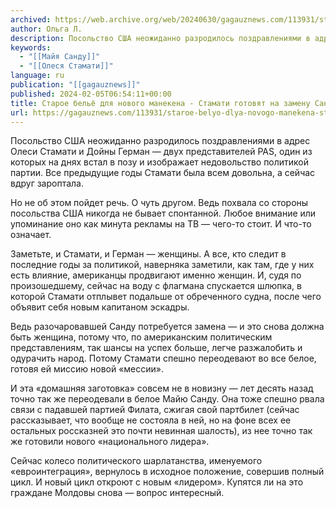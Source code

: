 ```yaml
---
archived: https://web.archive.org/web/20240630/gagauznews.com/113931/staroe-belyo-dlya-novogo-manekena-stamati-gotovyat-na-zamenu-sandu.html
author: Ольга Л.
description: Посольство США неожиданно разродилось поздравлениями в адрес Олеси Стамати и Дойны Герман — двух представителей PAS, один из которых на днях встал в позу и изображает недовольство политикой партии. Все предыдущие годы Стамати была всем довольна, а сейчас вдруг зароптала. Но не об этом пойдет речь. О чуть другом. Ведь похвала со стороны посольства США никогда не бывает спонтанной. Любое внимание или упоминание оно как минута рекламы на ТВ — чего-то стоит. И что-то означает. Заметьте, и Стамати, и Герман — женщины. А все, кто следит в последние годы за политикой, наверняка заметили, как там, где у них есть влияние, […]
keywords:
  - "[[Майя Санду]]"
  - "[[Олеся Стамати]]"
language: ru
publication: "[[gagauznews]]"
published: 2024-02-05T06:54:11+00:00
title: Старое бельё для нового манекена - Стамати готовят на замену Санду?
url: https://gagauznews.com/113931/staroe-belyo-dlya-novogo-manekena-stamati-gotovyat-na-zamenu-sandu.html
---
```


Посольство США неожиданно разродилось поздравлениями в адрес Олеси Стамати и Дойны Герман — двух представителей PAS, один из которых на днях встал в позу и изображает недовольство политикой партии. Все предыдущие годы Стамати была всем довольна, а сейчас вдруг зароптала.

Но не об этом пойдет речь. О чуть другом. Ведь похвала со стороны посольства США никогда не бывает спонтанной. Любое внимание или упоминание оно как минута рекламы на ТВ — чего-то стоит. И что-то означает.

Заметьте, и Стамати, и Герман — женщины. А все, кто следит в последние годы за политикой, наверняка заметили, как там, где у них есть влияние, американцы продвигают именно женщин. И, судя по произошедшему, сейчас на воду с флагмана спускается шлюпка, в которой Стамати отплывет подальше от обреченного судна, после чего объявит себя новым капитаном эскадры.

Ведь разочаровавшей Санду потребуется замена — и это снова должна быть женщина, потому что, по американским политическим представлениям, так шансы на успех больше, легче разжалобить и одурачить народ. Потому Стамати спешно переодевают во все белое, готовя ей миссию новой «мессии».

И эта «домашняя заготовка» совсем не в новизну — лет десять назад точно так же переодевали в белое Майю Санду. Она тоже спешно рвала связи с падавшей партией Филата, сжигая свой партбилет (сейчас рассказывает, что вообще не состояла в ней, но на фоне всех ее остальных россказней это почти невинная шалость), из нее точно так же готовили нового «национального лидера».

Сейчас колесо политического шарлатанства, именуемого «евроинтеграция», вернулось в исходное положение, совершив полный цикл. И новый цикл откроют с новым «лидером». Купятся ли на это граждане Молдовы снова — вопрос интересный.